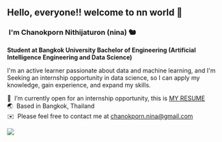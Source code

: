 ## Hello, everyone!! welcome to nn world 🙌
### &nbsp;I'm Chanokporn Nithijaturon (nina) 🐿️

**Student at Bangkok University Bachelor of Engineering (Artificial Intelligence Engineering and Data Science)**

I'm an active learner passionate about data and machine learning, and I'm Seeking an internship opportunity in data science, so I can apply my knowledge, gain experience, 
and expand my skills.

📃 &nbsp;I’m currently open for an internship opportunity, this is [MY RESUME](https://drive.google.com/drive/folders/10M-bCRATMaEnOnHImLHeJ5YIF6tZYmdz?usp=sharing)\
🌏 &nbsp;Based in Bangkok, Thailand\
✉️ &nbsp;Please feel free to contact me at [chanokporn.nina@gmail.com](mailto:chanokporn.nina@gmail.com)

![](https://komarev.com/ghpvc/?username=cnpnina&style=flat-square)








<!---
cnpnina/cnpnina is a ✨ special ✨ repository because its `README.md` (this file) appears on your GitHub profile.
You can click the Preview link to take a look at your changes.
--->
